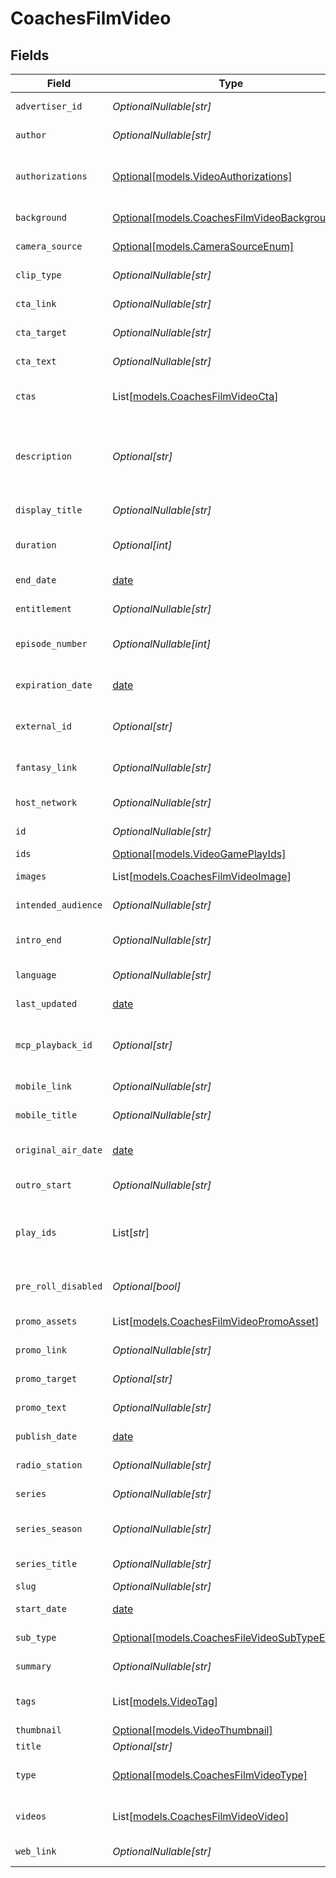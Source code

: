 # CoachesFilmVideo


## Fields

| Field                                                                                                           | Type                                                                                                            | Required                                                                                                        | Description                                                                                                     | Example                                                                                                         |
| --------------------------------------------------------------------------------------------------------------- | --------------------------------------------------------------------------------------------------------------- | --------------------------------------------------------------------------------------------------------------- | --------------------------------------------------------------------------------------------------------------- | --------------------------------------------------------------------------------------------------------------- |
| `advertiser_id`                                                                                                 | *OptionalNullable[str]*                                                                                         | :heavy_minus_sign:                                                                                              | Associated advertiser ID                                                                                        |                                                                                                                 |
| `author`                                                                                                        | *OptionalNullable[str]*                                                                                         | :heavy_minus_sign:                                                                                              | Content author                                                                                                  |                                                                                                                 |
| `authorizations`                                                                                                | [Optional[models.VideoAuthorizations]](../models/videoauthorizations.md)                                        | :heavy_minus_sign:                                                                                              | Authorization requirements for video access                                                                     |                                                                                                                 |
| `background`                                                                                                    | [Optional[models.CoachesFilmVideoBackground]](../models/coachesfilmvideobackground.md)                          | :heavy_minus_sign:                                                                                              | Background configuration                                                                                        |                                                                                                                 |
| `camera_source`                                                                                                 | [Optional[models.CameraSourceEnum]](../models/camerasourceenum.md)                                              | :heavy_minus_sign:                                                                                              | Location of the camera                                                                                          |                                                                                                                 |
| `clip_type`                                                                                                     | *OptionalNullable[str]*                                                                                         | :heavy_minus_sign:                                                                                              | Type of video clip                                                                                              |                                                                                                                 |
| `cta_link`                                                                                                      | *OptionalNullable[str]*                                                                                         | :heavy_minus_sign:                                                                                              | Call-to-action link                                                                                             |                                                                                                                 |
| `cta_target`                                                                                                    | *OptionalNullable[str]*                                                                                         | :heavy_minus_sign:                                                                                              | Call-to-action target                                                                                           |                                                                                                                 |
| `cta_text`                                                                                                      | *OptionalNullable[str]*                                                                                         | :heavy_minus_sign:                                                                                              | Call-to-action text                                                                                             |                                                                                                                 |
| `ctas`                                                                                                          | List[[models.CoachesFilmVideoCta](../models/coachesfilmvideocta.md)]                                            | :heavy_minus_sign:                                                                                              | Call-to-action elements                                                                                         |                                                                                                                 |
| `description`                                                                                                   | *Optional[str]*                                                                                                 | :heavy_minus_sign:                                                                                              | Play description                                                                                                | 9-C.Boswell kicks 64 yards from PIT 35 to NE 1. 4-A.Gibson to NE 27 for 26 yards (33-J.Sawyer; 28-M.Killebrew). |
| `display_title`                                                                                                 | *OptionalNullable[str]*                                                                                         | :heavy_minus_sign:                                                                                              | Display title override                                                                                          |                                                                                                                 |
| `duration`                                                                                                      | *Optional[int]*                                                                                                 | :heavy_minus_sign:                                                                                              | Video duration in seconds                                                                                       | 17                                                                                                              |
| `end_date`                                                                                                      | [date](https://docs.python.org/3/library/datetime.html#date-objects)                                            | :heavy_minus_sign:                                                                                              | Content end date                                                                                                |                                                                                                                 |
| `entitlement`                                                                                                   | *OptionalNullable[str]*                                                                                         | :heavy_minus_sign:                                                                                              | Entitlement information                                                                                         |                                                                                                                 |
| `episode_number`                                                                                                | *OptionalNullable[int]*                                                                                         | :heavy_minus_sign:                                                                                              | Episode number if part of series                                                                                |                                                                                                                 |
| `expiration_date`                                                                                               | [date](https://docs.python.org/3/library/datetime.html#date-objects)                                            | :heavy_minus_sign:                                                                                              | Content expiration date                                                                                         | 2035-09-19T18:13:06.000Z                                                                                        |
| `external_id`                                                                                                   | *Optional[str]*                                                                                                 | :heavy_minus_sign:                                                                                              | External video identifier                                                                                       | o6FLUd-MqGjGe2pn9AWzmQ                                                                                          |
| `fantasy_link`                                                                                                  | *OptionalNullable[str]*                                                                                         | :heavy_minus_sign:                                                                                              | Related fantasy content link                                                                                    |                                                                                                                 |
| `host_network`                                                                                                  | *OptionalNullable[str]*                                                                                         | :heavy_minus_sign:                                                                                              | Broadcasting network                                                                                            |                                                                                                                 |
| `id`                                                                                                            | *OptionalNullable[str]*                                                                                         | :heavy_minus_sign:                                                                                              | Internal content ID                                                                                             |                                                                                                                 |
| `ids`                                                                                                           | [Optional[models.VideoGamePlayIds]](../models/videogameplayids.md)                                              | :heavy_minus_sign:                                                                                              | N/A                                                                                                             |                                                                                                                 |
| `images`                                                                                                        | List[[models.CoachesFilmVideoImage](../models/coachesfilmvideoimage.md)]                                        | :heavy_minus_sign:                                                                                              | Associated images                                                                                               |                                                                                                                 |
| `intended_audience`                                                                                             | *OptionalNullable[str]*                                                                                         | :heavy_minus_sign:                                                                                              | Target audience                                                                                                 |                                                                                                                 |
| `intro_end`                                                                                                     | *OptionalNullable[str]*                                                                                         | :heavy_minus_sign:                                                                                              | Introduction end timestamp                                                                                      |                                                                                                                 |
| `language`                                                                                                      | *OptionalNullable[str]*                                                                                         | :heavy_minus_sign:                                                                                              | Content language                                                                                                |                                                                                                                 |
| `last_updated`                                                                                                  | [date](https://docs.python.org/3/library/datetime.html#date-objects)                                            | :heavy_minus_sign:                                                                                              | Last update timestamp                                                                                           |                                                                                                                 |
| `mcp_playback_id`                                                                                               | *Optional[str]*                                                                                                 | :heavy_minus_sign:                                                                                              | Media control platform playback ID                                                                              | 2308013                                                                                                         |
| `mobile_link`                                                                                                   | *OptionalNullable[str]*                                                                                         | :heavy_minus_sign:                                                                                              | Mobile-specific link                                                                                            |                                                                                                                 |
| `mobile_title`                                                                                                  | *OptionalNullable[str]*                                                                                         | :heavy_minus_sign:                                                                                              | Mobile-specific title                                                                                           |                                                                                                                 |
| `original_air_date`                                                                                             | [date](https://docs.python.org/3/library/datetime.html#date-objects)                                            | :heavy_minus_sign:                                                                                              | Original broadcast air date                                                                                     | 2025-09-21T07:00:00.000Z                                                                                        |
| `outro_start`                                                                                                   | *OptionalNullable[str]*                                                                                         | :heavy_minus_sign:                                                                                              | Outro start timestamp                                                                                           |                                                                                                                 |
| `play_ids`                                                                                                      | List[*str*]                                                                                                     | :heavy_minus_sign:                                                                                              | Play identifiers associated with this video                                                                     | [<br/>"40"<br/>]                                                                                                |
| `pre_roll_disabled`                                                                                             | *Optional[bool]*                                                                                                | :heavy_minus_sign:                                                                                              | Whether pre-roll ads are disabled                                                                               |                                                                                                                 |
| `promo_assets`                                                                                                  | List[[models.CoachesFilmVideoPromoAsset](../models/coachesfilmvideopromoasset.md)]                              | :heavy_minus_sign:                                                                                              | Promotional assets                                                                                              |                                                                                                                 |
| `promo_link`                                                                                                    | *OptionalNullable[str]*                                                                                         | :heavy_minus_sign:                                                                                              | Promotional link                                                                                                |                                                                                                                 |
| `promo_target`                                                                                                  | *Optional[str]*                                                                                                 | :heavy_minus_sign:                                                                                              | Promotional link target                                                                                         |                                                                                                                 |
| `promo_text`                                                                                                    | *OptionalNullable[str]*                                                                                         | :heavy_minus_sign:                                                                                              | Promotional text                                                                                                |                                                                                                                 |
| `publish_date`                                                                                                  | [date](https://docs.python.org/3/library/datetime.html#date-objects)                                            | :heavy_minus_sign:                                                                                              | Content publish date                                                                                            | 2025-09-22T10:00:00.000Z                                                                                        |
| `radio_station`                                                                                                 | *OptionalNullable[str]*                                                                                         | :heavy_minus_sign:                                                                                              | Associated radio station                                                                                        |                                                                                                                 |
| `series`                                                                                                        | *OptionalNullable[str]*                                                                                         | :heavy_minus_sign:                                                                                              | Series information                                                                                              |                                                                                                                 |
| `series_season`                                                                                                 | *OptionalNullable[str]*                                                                                         | :heavy_minus_sign:                                                                                              | Series season if applicable                                                                                     |                                                                                                                 |
| `series_title`                                                                                                  | *OptionalNullable[str]*                                                                                         | :heavy_minus_sign:                                                                                              | Series title if part of series                                                                                  |                                                                                                                 |
| `slug`                                                                                                          | *OptionalNullable[str]*                                                                                         | :heavy_minus_sign:                                                                                              | URL slug                                                                                                        |                                                                                                                 |
| `start_date`                                                                                                    | [date](https://docs.python.org/3/library/datetime.html#date-objects)                                            | :heavy_minus_sign:                                                                                              | Content start date                                                                                              |                                                                                                                 |
| `sub_type`                                                                                                      | [Optional[models.CoachesFileVideoSubTypeEnum]](../models/coachesfilevideosubtypeenum.md)                        | :heavy_minus_sign:                                                                                              | Coaches film sub types                                                                                          |                                                                                                                 |
| `summary`                                                                                                       | *OptionalNullable[str]*                                                                                         | :heavy_minus_sign:                                                                                              | Content summary                                                                                                 |                                                                                                                 |
| `tags`                                                                                                          | List[[models.VideoTag](../models/videotag.md)]                                                                  | :heavy_minus_sign:                                                                                              | Content tags and metadata                                                                                       |                                                                                                                 |
| `thumbnail`                                                                                                     | [Optional[models.VideoThumbnail]](../models/videothumbnail.md)                                                  | :heavy_minus_sign:                                                                                              | N/A                                                                                                             |                                                                                                                 |
| `title`                                                                                                         | *Optional[str]*                                                                                                 | :heavy_minus_sign:                                                                                              | Video title                                                                                                     | PIT  KO  PIT 35                                                                                                 |
| `type`                                                                                                          | [Optional[models.CoachesFilmVideoType]](../models/coachesfilmvideotype.md)                                      | :heavy_minus_sign:                                                                                              | Content type (always "video")                                                                                   |                                                                                                                 |
| `videos`                                                                                                        | List[[models.CoachesFilmVideoVideo](../models/coachesfilmvideovideo.md)]                                        | :heavy_minus_sign:                                                                                              | Additional video information                                                                                    |                                                                                                                 |
| `web_link`                                                                                                      | *OptionalNullable[str]*                                                                                         | :heavy_minus_sign:                                                                                              | Web-specific link                                                                                               |                                                                                                                 |